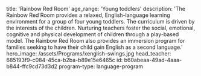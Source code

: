 title: 'Rainbow Red Room'
age_range: 'Young toddlers'
description: 'The Rainbow Red Room provides a relaxed, English-language learning environment for a group of four young toddlers. The curriculum is driven by the interests of the children. Nurturing teachers foster the social, emotional, cognitive and physical development of children through a play-based model. The Rainbow Red Room also provides an immersion program for families seeking to have their child gain English as a second language.'
hero_image: /assets/Programs/xenglish-swings.jpg
head_teacher: 685193f9-c084-45ca-b2ba-b89e15e6465c
id: b60abeaa-49ad-4aaa-b844-ffc9cd73d3d2
program-type: language-program

